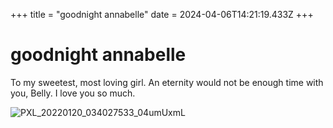 +++
title = "goodnight annabelle"
date = 2024-04-06T14:21:19.433Z
+++

# goodnight annabelle

To my sweetest, most loving girl. An eternity would not be enough time with you, Belly. I love you so much.

![PXL_20220120_034027533_04umUxmL](https://github.com/keb/keb.github.io/assets/54276371/a14165b8-cec7-4a21-ab6a-ec7fffb2b0a4)
